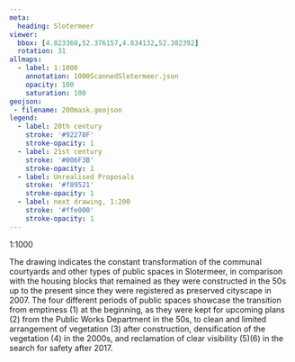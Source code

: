 ```yaml
---
meta:
  heading: Slotermeer
viewer:
  bbox: [4.823368,52.376157,4.834132,52.382392]
  rotation: 31
allmaps:
  - label: 1:1000
    annotation: 1000ScannedSlotermeer.json
    opacity: 100
    saturation: 100
geojson:
 - filename: 200mask.geojson
legend:
  - label: 20th century
    stroke: '#92278F'
    stroke-opacity: 1
  - label: 21st century
    stroke: '#006F3B'
    stroke-opacity: 1
  - label: Unrealised Proposals
    stroke: '#f89521'
    stroke-opacity: 1
  - label: next drawing, 1:200
    stroke: '#ffe000'
    stroke-opacity: 1
---
```

1:1000

The drawing indicates the constant transformation of the communal courtyards and other types of public spaces in Slotermeer, in comparison with the housing blocks that remained as they were constructed in the 50s up to the present since they were registered as preserved cityscape in 2007. The four different periods of public spaces showcase the transition from emptiness (1) at the beginning, as they were kept for upcoming plans (2) from the Public Works Department in the 50s, to clean and limited arrangement of vegetation (3) after construction, densification of the vegetation (4) in the 2000s, and reclamation of clear visibility (5)(6) in the search for safety after 2017.